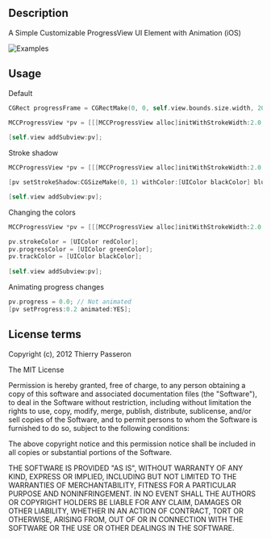 ## Description

A Simple Customizable ProgressView UI Element with Animation (iOS)

![Examples](https://www.evernote.com/shard/s6/sh/e03cf6dd-9b01-45e3-b2b4-b29cd72c7c54/6534fd4eb162c99c39713a2a27405dbb/res/5f39423c-d665-4079-ae55-e053d7504718/skitch.png)


## Usage

Default

```objective-c
CGRect progressFrame = CGRectMake(0, 0, self.view.bounds.size.width, 20);

MCCProgressView *pv = [[[MCCProgressView alloc]initWithStrokeWidth:2.0 frame:progressFrame]autorelease];
  
[self.view addSubview:pv];
```
  
Stroke shadow

```objective-c
MCCProgressView *pv = [[[MCCProgressView alloc]initWithStrokeWidth:2.0 frame:progressFrame]autorelease];

[pv setStrokeShadow:CGSizeMake(0, 1) withColor:[UIColor blackColor] blur:0.8];

[self.view addSubview:pv];
```

Changing the colors

```objective-c
MCCProgressView *pv = [[[MCCProgressView alloc]initWithStrokeWidth:2.0 frame:progressFrame]autorelease];

pv.strokeColor = [UIColor redColor];
pv.progressColor = [UIColor greenColor];
pv.trackColor = [UIColor blackColor];
  
[self.view addSubview:pv];
```
  
Animating progress changes

```objective-c
pv.progress = 0.0; // Not animated
[pv setProgress:0.2 animated:YES];
```


## License terms

Copyright (c), 2012 Thierry Passeron

The MIT License

Permission is hereby granted, free of charge, to any person obtaining a copy of this software and associated documentation files (the "Software"), to deal in the Software without restriction, including without limitation the rights to use, copy, modify, merge, publish, distribute, sublicense, and/or sell copies of the Software, and to permit persons to whom the Software is furnished to do so, subject to the following conditions:

The above copyright notice and this permission notice shall be included in all copies or substantial portions of the Software.

THE SOFTWARE IS PROVIDED "AS IS", WITHOUT WARRANTY OF ANY KIND, EXPRESS OR IMPLIED, INCLUDING BUT NOT LIMITED TO THE WARRANTIES OF MERCHANTABILITY, FITNESS FOR A PARTICULAR PURPOSE AND NONINFRINGEMENT. IN NO EVENT SHALL THE AUTHORS OR COPYRIGHT HOLDERS BE LIABLE FOR ANY CLAIM, DAMAGES OR OTHER LIABILITY, WHETHER IN AN ACTION OF CONTRACT, TORT OR OTHERWISE, ARISING FROM, OUT OF OR IN CONNECTION WITH THE SOFTWARE OR THE USE OR OTHER DEALINGS IN THE SOFTWARE.